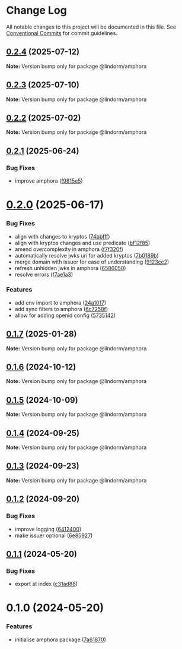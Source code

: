 # Change Log

All notable changes to this project will be documented in this file.
See [Conventional Commits](https://conventionalcommits.org) for commit guidelines.

## [0.2.4](https://github.com/lindorm-io/monorepo/compare/@lindorm/amphora@0.2.3...@lindorm/amphora@0.2.4) (2025-07-12)

**Note:** Version bump only for package @lindorm/amphora

## [0.2.3](https://github.com/lindorm-io/monorepo/compare/@lindorm/amphora@0.2.2...@lindorm/amphora@0.2.3) (2025-07-10)

**Note:** Version bump only for package @lindorm/amphora

## [0.2.2](https://github.com/lindorm-io/monorepo/compare/@lindorm/amphora@0.2.1...@lindorm/amphora@0.2.2) (2025-07-02)

**Note:** Version bump only for package @lindorm/amphora

## [0.2.1](https://github.com/lindorm-io/monorepo/compare/@lindorm/amphora@0.2.0...@lindorm/amphora@0.2.1) (2025-06-24)

### Bug Fixes

- improve amphora ([f9815e5](https://github.com/lindorm-io/monorepo/commit/f9815e52bf685e68de39b590e8d2edc2fa2e9f61))

# [0.2.0](https://github.com/lindorm-io/monorepo/compare/@lindorm/amphora@0.1.7...@lindorm/amphora@0.2.0) (2025-06-17)

### Bug Fixes

- align with changes to kryptos ([74bbfff](https://github.com/lindorm-io/monorepo/commit/74bbfff6fb50504dc70327f7de3fd6d4b45cb65a))
- align with kryptos changes and use predicate ([bf12f85](https://github.com/lindorm-io/monorepo/commit/bf12f856e9c70d175cee50ba944822ab1f92939d))
- amend overcomplexity in amphora ([f7f320f](https://github.com/lindorm-io/monorepo/commit/f7f320ff4917de0908bb619a7f66b3026d3bf554))
- automatically resolve jwks uri for added kryptos ([7b0189b](https://github.com/lindorm-io/monorepo/commit/7b0189b67e8fe694249afb9a890fb1cce67e1fb3))
- merge domain with issuer for ease of understanding ([9123cc2](https://github.com/lindorm-io/monorepo/commit/9123cc2ede63962a5c226a9bed0d0541001384d9))
- refresh unhidden jwks in amphora ([6586050](https://github.com/lindorm-io/monorepo/commit/6586050bf653621874736e101b577703e657b3f6))
- resolve errors ([f7ae1a3](https://github.com/lindorm-io/monorepo/commit/f7ae1a3bbbc9e70c4e2244b0f2f3575a5912b6cb))

### Features

- add env import to amphora ([24a1017](https://github.com/lindorm-io/monorepo/commit/24a1017b1a4cbbe8dc66ea0e004e9e00d92a9497))
- add sync filters to amphora ([6c7258f](https://github.com/lindorm-io/monorepo/commit/6c7258f8c5c5f83403d3fc3c16137405f4171f85))
- allow for adding openid config ([5735142](https://github.com/lindorm-io/monorepo/commit/57351424db224c361c2c9bf41972603fc172c49c))

## [0.1.7](https://github.com/lindorm-io/monorepo/compare/@lindorm/amphora@0.1.6...@lindorm/amphora@0.1.7) (2025-01-28)

**Note:** Version bump only for package @lindorm/amphora

## [0.1.6](https://github.com/lindorm-io/monorepo/compare/@lindorm/amphora@0.1.5...@lindorm/amphora@0.1.6) (2024-10-12)

**Note:** Version bump only for package @lindorm/amphora

## [0.1.5](https://github.com/lindorm-io/monorepo/compare/@lindorm/amphora@0.1.4...@lindorm/amphora@0.1.5) (2024-10-09)

**Note:** Version bump only for package @lindorm/amphora

## [0.1.4](https://github.com/lindorm-io/monorepo/compare/@lindorm/amphora@0.1.3...@lindorm/amphora@0.1.4) (2024-09-25)

**Note:** Version bump only for package @lindorm/amphora

## [0.1.3](https://github.com/lindorm-io/monorepo/compare/@lindorm/amphora@0.1.2...@lindorm/amphora@0.1.3) (2024-09-23)

**Note:** Version bump only for package @lindorm/amphora

## [0.1.2](https://github.com/lindorm-io/monorepo/compare/@lindorm/amphora@0.1.1...@lindorm/amphora@0.1.2) (2024-09-20)

### Bug Fixes

- improve logging ([6412400](https://github.com/lindorm-io/monorepo/commit/64124001dca3c393b2696b8e5fa90a0d0533ac4d))
- make issuer optional ([6e85927](https://github.com/lindorm-io/monorepo/commit/6e859272370e59dc334aca702fa37e1765f542ab))

## [0.1.1](https://github.com/lindorm-io/monorepo/compare/@lindorm/amphora@0.1.0...@lindorm/amphora@0.1.1) (2024-05-20)

### Bug Fixes

- export at index ([c31ad88](https://github.com/lindorm-io/monorepo/commit/c31ad882ec6e05a87f74e99ab40c5553cd5c15f7))

# 0.1.0 (2024-05-20)

### Features

- initialise amphora package ([7a61870](https://github.com/lindorm-io/monorepo/commit/7a618709cfb29144e7f6416d4828a48e2340654c))
